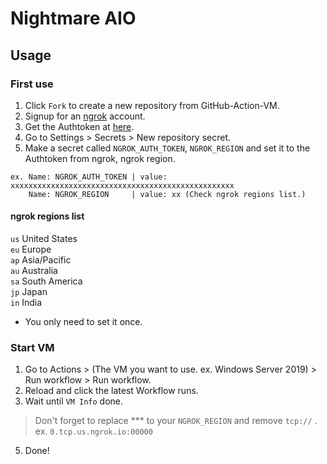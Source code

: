 # Nightmare AIO 


## Usage
### First use
1. Click `Fork` to create a new repository from GitHub-Action-VM.
2. Signup for an [ngrok](https://dashboard.ngrok.com/signup) account.
3. Get the Authtoken at [here](https://dashboard.ngrok.com/get-started/your-authtoken).
4. Go to Settings > Secrets > New repository secret.
5. Make a secret called `NGROK_AUTH_TOKEN`, `NGROK_REGION` and set it to the Authtoken from ngrok, ngrok region.

```
ex. Name: NGROK_AUTH_TOKEN | value: xxxxxxxxxxxxxxxxxxxxxxxxxxxxxxxxxxxxxxxxxxxxxxxxxx
    Name: NGROK_REGION     | value: xx (Check ngrok regions list.)
```

#### ngrok regions list

`us` United States<br>
`eu` Europe<br>
`ap` Asia/Pacific<br>
`au` Australia<br>
`sa` South America<br>
`jp` Japan<br>
`in` India<br>

* You only need to set it once.

### Start VM
1. Go to Actions > (The VM you want to use. ex. Windows Server 2019) > Run workflow > Run workflow.
2. Reload and click the latest Workflow runs.
3. Wait until `VM Info` done.
> Don't forget to replace *** to your `NGROK_REGION` and remove `tcp://` .<br>
> ex. `0.tcp.us.ngrok.io:00000`
5. Done!
